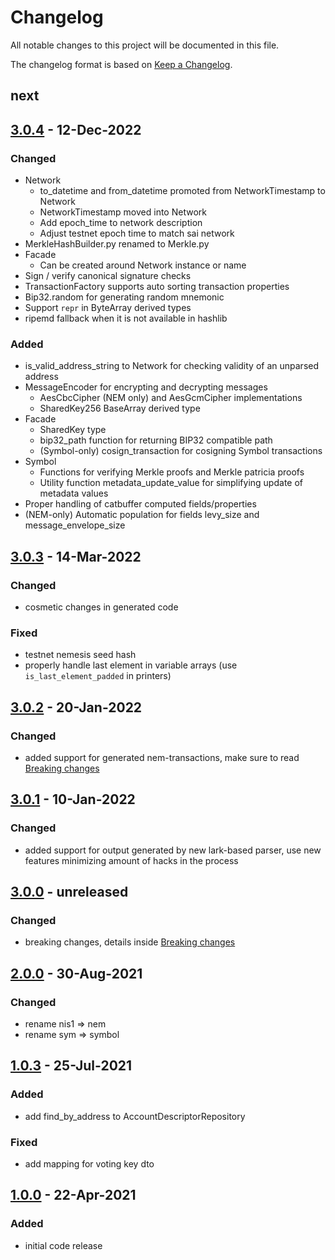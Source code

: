 # Changelog
All notable changes to this project will be documented in this file.

The changelog format is based on [Keep a Changelog](https://keepachangelog.com/en/1.0.0/).

## next

## [3.0.4] - 12-Dec-2022

### Changed
 - Network
   - to_datetime and from_datetime promoted from NetworkTimestamp to Network
   - NetworkTimestamp moved into Network
   - Add epoch_time to network description
   - Adjust testnet epoch time to match sai network
 - MerkleHashBuilder.py renamed to Merkle.py
 - Facade
   - Can be created around Network instance or name
 - Sign / verify canonical signature checks
 - TransactionFactory supports auto sorting transaction properties
 - Bip32.random for generating random mnemonic
 - Support `repr` in ByteArray derived types
 - ripemd fallback when it is not available in hashlib

### Added
 - is_valid_address_string to Network for checking validity of an unparsed address
 - MessageEncoder for encrypting and decrypting messages
   - AesCbcCipher (NEM only) and AesGcmCipher implementations
   - SharedKey256 BaseArray derived type
 - Facade
   - SharedKey type
   - bip32_path function for returning BIP32 compatible path
   - (Symbol-only) cosign_transaction for cosigning Symbol transactions
 - Symbol
   - Functions for verifying Merkle proofs and Merkle patricia proofs
   - Utility function metadata_update_value for simplifying update of metadata values
 - Proper handling of catbuffer computed fields/properties
 - (NEM-only) Automatic population for fields levy_size and message_envelope_size

## [3.0.3] - 14-Mar-2022

### Changed
 - cosmetic changes in generated code

### Fixed
 - testnet nemesis seed hash
 - properly handle last element in variable arrays (use `is_last_element_padded` in printers)

## [3.0.2] - 20-Jan-2022

### Changed
 - added support for generated nem-transactions, make sure to read [Breaking changes](BREAKING-CHANGES.md)

## [3.0.1] - 10-Jan-2022

### Changed
 - added support for output generated by new lark-based parser, use new features minimizing amount of hacks in the process

## [3.0.0] - unreleased

### Changed
 - breaking changes, details inside [Breaking changes](BREAKING-CHANGES.md)

## [2.0.0] - 30-Aug-2021

### Changed
 - rename nis1 => nem
 - rename sym => symbol

## [1.0.3] - 25-Jul-2021

### Added
 - add find_by_address to AccountDescriptorRepository

### Fixed
 - add mapping for voting key dto

## [1.0.0] - 22-Apr-2021

### Added
 - initial code release

[3.0.4]: https://github.com/symbol/sdk-python/compare/v3.0.3...v3.0.4
[3.0.3]: https://github.com/symbol/sdk-python/compare/v3.0.2...v3.0.3
[3.0.2]: https://github.com/symbol/sdk-python/compare/v3.0.1...v3.0.2
[3.0.1]: https://github.com/symbol/sdk-python/compare/v3.0.0...v3.0.1
[3.0.0]: https://github.com/symbol/sdk-python/compare/v2.0.0...v3.0.0
[2.0.0]: https://github.com/symbol/sdk-python/compare/v1.0.3...v2.0.0
[1.0.3]: https://github.com/symbol/sdk-python/compare/v1.0.0...v1.0.3
[1.0.0]: https://github.com/symbol/sdk-python/releases/tag/v1.0.0
